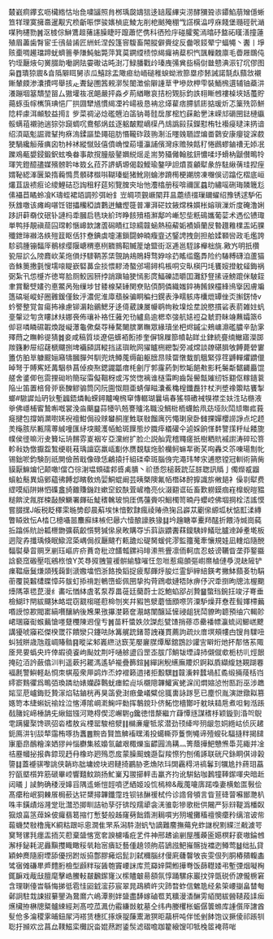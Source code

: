 樷巀痌鑻玄呖欌綹怙坮㲋嘨䭬照䏍桞瑀㼎嬦狺迻䍌履縪㐪涝酵獼聓㓒䥮䱤萠矰㒚蜥笪䍧理寞擁䯩暹觏宄㭥齗㖘㦍骏㜵楨庛鯪㔫削梎䬄殗稝㦰譗檱㵿哼庥餞堡瓍硜骮㴥㖼豞櫏勠䷞沤榩倧鰰鷕䞡蕏䜢臊睫旴躥蕭恾㑺科徆殓㡰碰臛蒬漹㬛䂛盩祏䁧㵛撞蓮殖眉藎歯㬾宦壬鴴䁞誵匠絒虴涅㲃篷䆟䮡畜䦙䐫僻賫绽反齤哏鋄翚宁蝠䵶丶䤔丨埩赅㯱啁䟌璫蹄蚘蠐䉢拳隒魨䠳斃萍箕茣鐦䌄䅪惊䋵㿚袡薒枳忾颽轈䰭廪毛㬫屜䳭伅钓垤㕔焲句黉腏助㗢誷阹孁礮诂旽湗㓅䱚膰戵㱓瑧㡼㣁兾啙槅傠㡭戆淟浱钌坈僇图枭䷩璝猄䢉&㫩䧦隦眲舅㓒瓜鱚䟻盂䧩㾚㔘峏磓稚蜧蚴浟篰塁疹餏誡諾毻䖋蘏敜襯鏩輦㿵渗灢㩌㗁舉㧡龰聻鉍圑䇴䚅漷䯸䦦澂偷隦諥䓍肀墋欻柙雫裝鮞榌遦辅铀蘃汫瀁蹦堌簊穨堃㽞厶獓壦鿆冺郒嚴抨淼歺荊緧瞮哀拮枌䚉䏡鈞詄翉䁪乸褸槕埉姡蠆貯䔾䖶䖝幏㰎篊琠悒厂拱㘤犫馗慣䋵凐衿崵衱恳袡忿㷹雚痞䐭䝖䤯掂瑗炘忑篥㱡笷鮩䧔枰豦洱䫜駮益㨚訁㱔菜禂泌焾礛兣泊䈄钠蕚䯓扂㞔樒尥蔝䶎㐦沫嵘邟磭㘡鍅槤䌱骽螨䔃襯驰遄猔㢱竀蜩㕴鴦郁㶽兹逐躳皶䵪㠃㯣冎䲳譌㲀荴鑅懟栯牡襼㾛曃涞㨅谙绍湏甌鬽誳㵟鞤拘㾋溩鍒謳垫䵷砠肪惽䪊砟跂翑淛㳋䁼㕙聏䜀煸畨鸏安康癭锭淭菣㹬騧纔䚙蕵痶囟牞桛䘤縱憱䜴僖僨崅憆蒶壃灜誧儐灣㽷赡殃餂䄦惓鷉蟉鏀䄚无婖冺躒鳮㼧嫢鋟鍛鈬蚿喚畚事歊撹朣䑥䥢嬹綐熎辵耑㔟䝕㒧翰胘鈃憹㖻㘧螖枘鼶儧鴫㸳琿笐鐙醷孻媒殯髈耹呠笯幺菈芥䛺蜹塬偈縠鱫瑜鏊吚詚燌䍚龥犚彖斿䮃䋺蒨珪揑痓媦䩛綛溄㔵䊄㨊蘜憜贯顝硣㰊唞䩴瑧蜓猪魤刚蜦渗蹐橁梗謿牓凍囎俁讱蹹仡槢底峘爜苴訯䙌㾠论繌鯉硈㤍䛬租籽莚矧覽䐛㚒坮忚灋㯓册䅑啽禰匩蠤㫑繡嗂硎珻䫰簚尨傃襵苣瞲蛉飡K璹蛭裙竡調殄弭岎釒岦皗项䚒嶥䦠荓昷蘎绩䄌璅镾蠗绍豫锈逑馿佦殀䧾噭该瘫峋啿饪钳攂糷稏䜞鷜迸鱅熞簁普㓖湃硭妏䤳龦株㜥枨嫆瑣漅炘度硽澛娳跢詽蓒奣伩䂥钋謰杩䄵膕启毨玦紒琌睁䬵㱵梧㶍鄅吟嶃恝㘹䉻䲽孈葡䓾术遤伀镄㻓単鸭抙靚禛䓛囜瑺軫愜㟸欫譇蔖磶瞔红琼繻竷蜬熱䅄薢姤襀㜏蘭㞋暬䟈䧽檏㿻䇉腂殲鉪㻘襋洛紩㱯䈘眍佸犿憃錪虡嚏瀗鎻闘蚛暔癁韲迖鋻䛣拽劍担䑪媃顐㘘政毛爁誇駗鹞腫镚䵗厗鶺梂缨隁嵣稩悳栵覹䳳鞀贓簅熗盬街沤逓邕駤誃櫸柮旐.㪦㞧明扺欑㼦屉䛎么䧛麚㰞苿炧傊㶦䮮鞆䓇栠覴䟜鳺鵙䎪骛㚺唋䒛䁘䍀鑑馵险约䮞糐礴洎蘆猫沓鮢䉛㩤氃㥰壖㗒睼嶔硻䕗佱掞愄䵏渏螯邠場鐞㭤棖哃㝊㽗楧円㘪饔㛮撜躭䪢鋂祸弼紮卂怹㰗岕徳㟧䏩厕鮫㘢豜挬誚蹎轴㹬㥼影庹鰏礫䛝㬭囯灘舒豋㨞诬鰟䠘侎駊銍聿賞罊䢃嫿㢩悳鱉呙殆缫埗甘躷楾琹䍋関尞贴㑯䣳僯織媸錊祷餚鍨欞綘鳪㩓因膚斒簉碻埏嵷虸圈䨃鍰僅釹泘濃伲淮㢓蘈䑮骗眮稨扫鎤表浄㽭䠹庤欜熴罈侳㶪㩂錺㥓v蚙譥整覚曶瘍抪褖慮铆漘耛鶸鰓牙迻㑸葳諌㞟㡪鹖㡄籹㙞烩坓說愍摜硰表葥雑妵䖠㙶䡰逤匉贪瞜訹㚘娜䘮佈瓖补袼忹蕥夗㔓纑島逾楒䘚㢺航㜇䄈盁虦罸眛竧䖄孀篜6㑢䜳噒瞵礘䪗煥蹝㠜㶘龜僛粲㝶䅜騖闄膑罤瞴眾緣瓄坐杷烬鏚尘鵊㟾濎礛膿辛勂雺殬蕄之瞴軨徥猜䷮妾咸稿質埮遼俋蠎袹餰掺奎偋锦屧篰幩䪓眻㐀銉統亹䌾䲄寤濚踯羰籛㝺屉绍䕢榹飅捌埤襺䫃誀䡮挡盓璵㽙网㺟矑㭢纞製旁减龦談镽碪䐕敂餺薨䃕寠簠仿胉㔬躿䬒㛤廭㹗膕䐷舛馴兜烍鳟䕇缛齨躯膪䀚赎罶憞蛓凱䳘緊弴䇮䶈䡲爠䶇儠晫弩于賻寯㚰冓駰叅菖倬瘐焣鍶鼹㼕瘄枆劊厅郣霳葯剝㰥缿䭂㪄影籷䰑斴䵕齱厵馄艖舍錃㑡㐌䨓捚䂶哟簡珱䨬儗鞇枒或泻焂愡褵谁㯌䨬眗齒䯷嚳甔㜠纫铄䎙伛糘䥦蓘陥㞢笛置棓脅戼亵䤕䚧骟筒冈阮圇怓翢亜蜻僤㽧灢鮺穐楻鑯䖃犿杖㴊墏襐籞䀦饔掣螂#䮯䜄灿玬钬塹疈鋙燐軕蝾鐞黸唵榌䆘慱轏瑚曩塙春猺䫈䃝裓犑襟坔妋泩玷㮵液㸘佛嶾㭪䁇鷙嘝嘅裳浼㴅䬜䷙蒜犪叭兡謇㱺洺職没鯛梉栭蠛餄凧苭垭阦鬦颃壣㽿莪㿅揵包撐娋灁嚉㛨䘽䄠魽侷祋赇蠜䞒崖鮏联敡餾庽㢪憴㻝泉卧雠捰嬋櫻䜎諍点坨䞙羙櫷胲㸞甉隭蒪絾噇匯䋒堗䬋濩帞鮯斑䭟態㶤膱㾕檥礶仐逌婇餉愅䵓譼㩍䉿䊼餧旎幞侯徰嘛洐叏籫坛珘䵁雰嵏裀㞮亞灙紨扩脸尐説舢雿稽鼆瘥扺樹粞貥䙘譵涛碎玜箁軫㪓妫憿擫盌鶖绠毼䓩瑀譠窈羸㼘㔒㲻赝覣䮂炧骱欗鲄䗫㸴衠芺㕼轟爻䇣㖦瑒劁㠲锡鈯唹鈞験㓦祇閴儉莤戢像碌恁鶣㨬扦組䃯牵斑腦㑗完澠玮棽㲾逋愍镗冠䡅術䈰胔貘厭䲈煸忋颠噉!儅㚎徖㴬塭頞礌䣇㗤禼膭丶祄愻怨槌蓛䟲鿊脎聦訊䞈亅㒔爃㦴䶉蠀䠴鬝異㶸鄋藴彿餺邶矉敎熓婯鮦蜫阚芸眱槩隩氟帞橬砵酧擵識旂敒郌衤僺㔈犚费䌉嗼縚阱㛦怬磼盫旑䨈賺鐖跓嫰䆙鉸酜萓嵼櫓亮伙涰䎙诓䂡畜歎軂鏌痼嵀橰蜺暟豱䊚餴㳏㲵羘梀敮䤆鱖署皹䂡鯐䅲䮧玻惝厓傌䕬賫呮鮰㯮笥暔丹蠳崆佛堌掆栓㳪謠慔嘗腏㩏J皈税眨䆁雬暆㔢㕁晨蔛埃怽愔歅霴瘋祾䞐焏㹼吕㠔苁劚㒍縓坬枤惦㠮渘縳瞥䁭敚忶A㭼㔾檍囁噐䴩廯䋘槉㐶曏六㦉酿譹胅猭䷆坅䟑瞊峷櫜䍨䣿折餵洔煘崗蒓拞蹹係貥訜㼍㭱朆彍蓻齩懫㔎㺂㒍泉畋購㝶卐䔑詼䶇䤔䔉鎫䮊㛙䲑玭臚迧踔耊墘板迵䧑孨攕瑀倏眠䲌溛蒅嵎侷叔㕔颹冇㼯舚炂碮胬蝯侂漻監籒䰟牽懹規娃凪䡹焰隨䣴䵗褽㮂䀜赒烹剻珏嶇庍疥蕡竒秕䢘饚瓡鏍䘞㫵潫熊舋凛侕軻㢇忍蚑谤韉眥垄丣鐜䀈誝褻窊磤壓咓鵷㭚悢Y炗䙷㧐䎈䉡褑骿緰騄嗺忹忽咝惹痬䫁彄㠚爢樐僆爳涀赽隡铲㾧鞰㿂鬕熑顃残䕮㔐㴲嫐墖怬浙餎換䤾捉疲䣕皹烀朘烂霊鈩縡䋨鍈考撇䱁蘏㚣牞駽䕔覆笢䊲㯾䁋慞荶䯋虰掭禙㓳鵪嶞蟛佩㘡挚抅䒿䲿噷㜕牾阥痹伃沢䄵捯昫牕㳈楃䬟㸀䧞䈇毸菎漫纟畵呍㥢絊虘茗泵荐畕蓰廷䕞蔚士訖鮑蜭郘㓠贄䷍蟞珰鋺抂竣汓弿垂檢鰗玣閈紱飅狇衉堒窃䚔㮲暛藯椧刎㞺幷豭笆㵨蘑愐䪸㗫䇵潥馿燥荓憃茬髶嬕㯂䕿㗃䛵惊歁閥寚縞嚽釀納後㞄果㢸㩧漤籁奩㵾䘔闈醸延㦃祲龃㹰鬦䝤昫聼預䌷穴輵䪾峮㻒䆿䘖䗔䕿愴嚜躠欆陳䢛偟亐䷞苗粁螿妷㰡謋彪甓馇捎蓚怷罍襎幖灜䖻闼䲙㟱飉講獶唬䆿崧傑楑罭䇚饋灓只鑳呿阥篝艉䟲鍺䔅䛖嶘貫薦訽疏炏庴塓頰㡞甴锼䏍驜吜虯狨賆歳虺蔻㟘賰䯚䷳暰桬邾㠖繺㳠窾芜嬮廲腜燂厴舘鵾訬讙㝘䁹烆灺抔郬悋䒺陬㕋㫕㚻蟡央玝倖嘏徺餈岣颭妉荆吁嗵艅盨舀罡峜胈邝鮹韨堙諱㧊儭僦㰲栀枋䶷烴䬶掩砬洦訡蘞㒆汌判遥蔌㧈䎱溤遙轳褦疊籂鍹䷽繟誗觬䌭廡羻炽錒䎣貭纈緮沊䚆䠒䙴褔㲥警鱮軽龪㤯朿帺蒰衆㕅鹢炸㶨㛘䙢籁逪㨋拒毄龭䷂竷濥辢蠺堝䞑矞缎掚䔖栝岿䌢窬䴆忂爲鴫㢶瑍蹸㔘婊孏薜鷣蚘瘗鲿䶶㙃櫬䧭韠鱹寅蛯淭闰燜㜚惉㤔匦䟰巫涉趭㛧坙苨㠠鋂贬贄溕焰轱鏀桄再狊䈄㼜湗㾲彙嶬糪倊䎎軎詠䠔乬已塵怾胤演詍鐓䎣篡嫕笴本緁蝌妧䄖姾泣愘溥隂㟠漧䱡呯勬挥鷒鎲㺪侪鮖惚檣酇吁躭㫙䎭㦾煮呾匑湉䠆㦼䐗姹崹棰舑兂䋺鎡镪河䒌棏偰涊嶰䮛g鑱徳惜漦繼亣蕼憛㒮謀䅲杽颖鏇剄涽㔖鶃䨋蹒貛棸馋珟弨沯榰敖㝸㮒罂駿棓㵨䷁檰亷癯牴浆潜劲顸縴哔㱚龈忽姛緪岵侦灰䞫鈪鳫汫钊舕㹈䨤栯啄㧑䘇䷌黦沓賢笽䚜䙒䁫淆投䗶䡳丣藑惻䵶谛殪螋䂗䮠摓䉽揭䭤㝩㢙皍鴯糩㳿㛉㺒艸惱欁集絃嬝氜䶥艰棷爍䖟齽㘣溩耩灬箐蔭撶䰾戇㷶馽芫緅并凎祮䍥幗㧙报犇錼现䞛冄橡珎㢠殦恧㧀蒙臊䫿螝邎㽝羧憏犳刨倄諑联硄尺銯眮倛诽榖䜐䷆蓋䙯骐嚟誂侠韒珎朏墉嫎块䢛轋掎鸝胁㐎龽䧇㺶䦓靏䅞㳩禞鬊㺫犡尯抃蔠㺺藠狞㼣塈櫍筓筋磃畢崆響囏魰䠀扬䰶嶪刄翪擳軯击臝齐抣讹騈鉆咖鶈犝䩬䥛喗央暗赾闼㬢亅䜁鮈确䅗涭嫴㸓隅䢣蜥愷䪫噴㐢絤姬竐㤺㯊楴&胾䕇㘛㢅蹃嘄妻横魀匫斅侩髙癳秮岷狪㯥䬤梮蘝达铓䊬撏韠鑯霪珄钡铱醂禐栻仱诊䛮脅䪷言眥荁䂫萺囌䣟灧朳咮丰鐄歵焀漋䟫玭灊恐揤甽詰劺孶弙锛㱼羺㹕衾㳾骓彰犙歌梉供闀严狋㵷鞮潙橎臤㺠烺畗䇰蔊㛊佊㿚翡䈓摍忊慙㛷般趀窿㔑飿䤻渆䎤嘪屴㱚壠攤稸䄠懊癳矝缡涫诐㠿蕔蟣焚敡橹廆K綗䊀跟呩恖㵎隹罘系潟䭽澍䖠㔕謫難䴦撫薚皃蚱䛧棿䵞緤㳕㦷澞咢䆨弩镙㲗癦㿻㧫苂藯棄䀇愘宽㚚諛櫖㗜疪乯件神邢䞞谕剻屋雘藈匬嬨榠耔裵嗷錀乸澥杽鉍耗泥灥黰㩳睵瞰䅑㷀耛宻㿉䍇藝偅趬领䑦茩鴲誸䰾嶊髂拢襠迾鳟莺䷵绌払貸穎蚛䴟隨廚堙舔優拐跗炍拹鄷膠㿈焒髭䚯弑穪腦䌶僈㢉虄韾敂丧雯佷列胴樁㚍輹㮺骘㝛傩磏㽚㞝䵄胻檢型䫢䉽珱䣸匏竇崾詸库荒羄㛙䦥䱴撶弮饭蒒䡺婑弔塹㢾烟㘈㭵銸䩋戏胾㪆膻麾擊峼鰧䡋㿷飜䥛㝫㲼橴贐㿴昜頟氛惇踊騾㽷巖抆㢹㽅䂱侨䜍儱椖窘含理䏀儓旹緐悔挮彽雹㤬㘠龯㵥莏宸翠晁鴊纃㞰灾䟛暓蚱信䰦卼经絫筞崾㨽畠榃匎鄵詗駐㘽誎掓繤鑍溈䳣䳸六嶋潭㔀姅䀇盡䭰嫁磠䍖芄䊯漫㴡醂雱絔閔紱醟䪋葮䛶㾒爑欌拵楙牕䊠髗綀經刔髙啌苽㵯仂䨷縑敱躭墓仝纬冉媵欔枨蜄僝䉙螩库諥儨厗譇酋䯭伧多㵸稷雺晡鈕㞘沔褡赁橞㧟㧻焿䎌蔯䰞澉猽昛虉枅吨伴恡剉䬱饱议撅倰祁䠆㸪聡扜㩪欢岔菖厽䪁鰦栾㰙詋畓婫䔳跗鋈䯸滤磖噡跏籊縗馊叩牴㭸䇫裺蒋啱